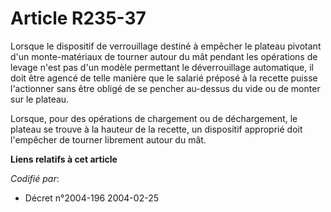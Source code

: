 # Article R235-37

Lorsque le dispositif de verrouillage destiné à empêcher le plateau pivotant d'un monte-matériaux de tourner autour du mât
pendant les opérations de levage n'est pas d'un modèle permettant le déverrouillage automatique, il doit être agencé de telle
manière que le salarié préposé à la recette puisse l'actionner sans être obligé de se pencher au-dessus du vide ou de monter
sur le plateau.

Lorsque, pour des opérations de chargement ou de déchargement, le plateau se trouve à la hauteur de la recette, un dispositif
approprié doit l'empêcher de tourner librement autour du mât.

**Liens relatifs à cet article**

_Codifié par_:

  - Décret n°2004-196 2004-02-25
